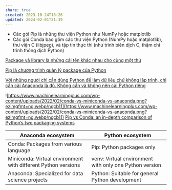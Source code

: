 ```yaml
---
share: true
created: 2023-10-24T18:26
updated: 2024-02-01T21:39
---
```


- Các gói Pip là những thư viện Python như NumPy hoặc matplotlib
- Các gói Conda bao gồm các thư viện Python (NumPy hoặc matplotlib), thư viện C (libjpeg), và tập tin thực thi (như trình biên dịch C, thậm chí trình thông dịch Python)

[Package và library là những cái tên khác nhau cho cùng một thứ](../../../../../../Kh%C3%A1i%20ni%E1%BB%87m%20c%C6%A1%20b%E1%BA%A3n%20v%C3%A0%20nguy%C3%AAn%20l%C3%BD%20l%E1%BA%ADp%20tr%C3%ACnh/Kh%C3%A1i%20ni%E1%BB%87m%20c%C6%A1%20b%E1%BA%A3n%20v%E1%BB%81%20l%E1%BA%ADp%20tr%C3%ACnh%20h%C6%B0%E1%BB%9Bng%20v%E1%BA%ADt%20th%E1%BB%83/M%C3%B4%20%C4%91un/Package%20v%C3%A0%20library%20l%C3%A0%20nh%E1%BB%AFng%20c%C3%A1i%20t%C3%AAn%20kh%C3%A1c%20nhau%20cho%20c%C3%B9ng%20m%E1%BB%99t%20th%E1%BB%A9.md)

[Pip là chương trình quản lý package của Python](../Pip%20l%C3%A0%20ch%C6%B0%C6%A1ng%20tr%C3%ACnh%20qu%E1%BA%A3n%20l%C3%BD%20package%20c%E1%BB%A7a%20Python.md)

[Với những người chỉ cần dùng Python để làm dữ liệu chứ không lập trình, chỉ cần cài Anaconda là đủ. Không cần và không nên cài Python riêng](./V%E1%BB%9Bi%20nh%E1%BB%AFng%20ng%C6%B0%E1%BB%9Di%20ch%E1%BB%89%20c%E1%BA%A7n%20d%C3%B9ng%20Python%20%C4%91%E1%BB%83%20l%C3%A0m%20d%E1%BB%AF%20li%E1%BB%87u%20ch%E1%BB%A9%20kh%C3%B4ng%20l%E1%BA%ADp%20tr%C3%ACnh,%20ch%E1%BB%89%20c%E1%BA%A7n%20c%C3%A0i%20Anaconda%20l%C3%A0%20%C4%91%E1%BB%A7.%20Kh%C3%B4ng%20c%E1%BA%A7n%20v%C3%A0%20kh%C3%B4ng%20n%C3%AAn%20c%C3%A0i%20Python%20ri%C3%AAng.md)

![https://www.machinelearningplus.com/wp-content/uploads/2022/02/conda-vs-miniconda-vs-anaconda.png?ezimgfmt=ng:webp/ngcb11](https://www.machinelearningplus.com/wp-content/uploads/2022/02/conda-vs-miniconda-vs-anaconda.png?ezimgfmt=ng:webp/ngcb11)
[Pip vs Conda: an in-depth comparison of Python’s two packaging systems](https://pythonspeed.com/articles/conda-vs-pip/)

| Anaconda ecosystem                                            | Python ecosystem                                       |
| ------------------------------------------------------------- | ------------------------------------------------------ |
| Conda: Packages from various language                         | Pip: Python packages only                              |
| Miniconda: Virtual environment with different Python versions | venv: Virtual environment with only one Python version |
| Anaconda: Specialized for data science projects               | Python: Suitable for general Python development        |
